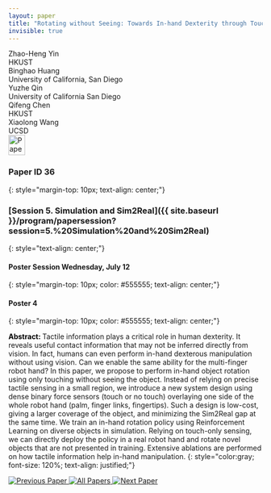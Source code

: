 ```yaml
---
layout: paper
title: "Rotating without Seeing: Towards In-hand Dexterity through Touch"
invisible: true
---
```

<div class="paper-authors">
<div class="paper-author-box">
    <div class="paper-author-name">Zhao-Heng Yin</div>
    <div class="paper-author-uni">HKUST</div>
</div>
<div class="paper-author-box">
    <div class="paper-author-name">Binghao Huang</div>
    <div class="paper-author-uni">University of California, San Diego</div>
</div>
<div class="paper-author-box">
    <div class="paper-author-name">Yuzhe Qin</div>
    <div class="paper-author-uni">University of California San Diego</div>
</div>
<div class="paper-author-box">
    <div class="paper-author-name">Qifeng Chen</div>
    <div class="paper-author-uni">HKUST</div>
</div>
<div class="paper-author-box">
    <div class="paper-author-name">Xiaolong Wang</div>
    <div class="paper-author-uni">UCSD</div>
</div>

</div><div class="paper-pdf">
<div> <a href="http://www.roboticsproceedings.org/rss19/p036.pdf"><img src="{{ site.baseurl }}/images/paper_link.png" alt="Paper Website" width = "33"  height = "40"/></a> </div>
</div>

### Paper ID 36
{: style="margin-top: 10px; text-align: center;"}

### [Session 5. Simulation and Sim2Real]({{ site.baseurl }}/program/papersession?session=5.%20Simulation%20and%20Sim2Real)
{: style="text-align: center;"}

#### Poster Session Wednesday, July 12
{: style="margin-top: 10px; color: #555555; text-align: center;"}

#### Poster 4
{: style="margin-top: 10px; color: #555555; text-align: center;"}

<b style="color: black;">Abstract: </b>Tactile information plays a critical role in human dexterity. It reveals useful contact information that may not be inferred directly from vision. In fact, humans can even perform in-hand dexterous manipulation without using vision. Can we enable the same ability for the multi-finger robot hand? In this paper, we propose to perform in-hand object rotation using only touching without seeing the object. Instead of relying on precise tactile sensing in a small region, we introduce a new system design using dense binary force sensors (touch or no touch) overlaying one side of the whole robot hand (palm, finger links, fingertips). Such a design is low-cost, giving a larger coverage of the object, and minimizing the Sim2Real gap at the same time. We train an in-hand rotation policy using Reinforcement Learning on diverse objects in simulation. Relying on touch-only sensing, we can directly deploy the policy in a real robot hand and rotate novel objects that are not presented in training. Extensive ablations are performed on how tactile information help in-hand manipulation. 
{: style="color:gray; font-size: 120%; text-align: justified;"}


<div class="paper-menu">
<a href="{{ site.baseurl }}/program/papers/035/"> <img src="{{ site.baseurl }}/images/previous_paper_icon.png" alt="Previous Paper" title="Previous Paper"/> </a>
<a href="{{ site.baseurl }}/program/papers"><img src="{{ site.baseurl }}/images/overview_icon.png" alt="All Papers" title="All Papers"/> </a>
<a href="{{ site.baseurl }}/program/papers/037/"> <img src="{{ site.baseurl }}/images/next_paper_icon.png" alt="Next Paper" title="Next Paper"/> </a>

</div>

